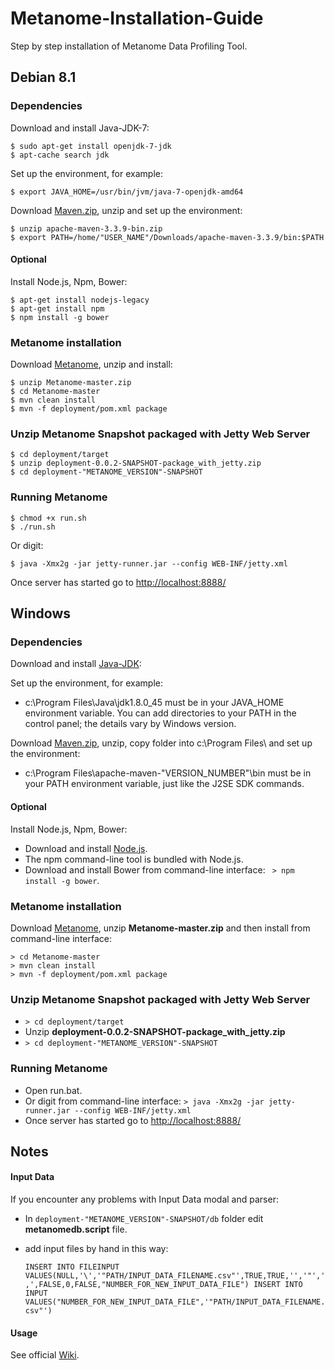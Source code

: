# Metanome-Installation-Guide
Step by step installation of Metanome Data Profiling Tool.


##  Debian 8.1

### Dependencies

Download and install Java-JDK-7:
 ```
$ sudo apt-get install openjdk-7-jdk
$ apt-cache search jdk
```
Set up the environment, for example:
 ```
$ export JAVA_HOME=/usr/bin/jvm/java-7-openjdk-amd64
```
Download [Maven.zip][maven], unzip and set up the environment:
 ```
$ unzip apache-maven-3.3.9-bin.zip
$ export PATH=/home/"USER_NAME"/Downloads/apache-maven-3.3.9/bin:$PATH
```

#### Optional
Install Node.js, Npm, Bower:
 ```
$ apt-get install nodejs-legacy
$ apt-get install npm
$ npm install -g bower
```

### Metanome installation
Download [Metanome][metanome], unzip and install:
 ```
$ unzip Metanome-master.zip
$ cd Metanome-master
$ mvn clean install
$ mvn -f deployment/pom.xml package
```

### Unzip Metanome Snapshot packaged with Jetty Web Server
 ```
$ cd deployment/target
$ unzip deployment-0.0.2-SNAPSHOT-package_with_jetty.zip
$ cd deployment-"METANOME_VERSION"-SNAPSHOT
```

### Running Metanome
 ```
$ chmod +x run.sh
$ ./run.sh
```
Or digit:
 ```
$ java -Xmx2g -jar jetty-runner.jar --config WEB-INF/jetty.xml
```
Once server has started go to [http://localhost:8888/][http://localhost:8888/]


##  Windows

### Dependencies

Download and install [Java-JDK][windows-jdk]:

Set up the environment, for example:
* c:\Program Files\Java\jdk1.8.0_45 must be in your JAVA_HOME environment variable. You can add directories to your PATH in the control panel; the details vary by Windows version.

Download [Maven.zip][maven], unzip, copy folder into c:\Program Files\ and set up the environment:
* c:\Program Files\apache-maven-"VERSION_NUMBER"\bin must be in your PATH environment variable, just like the J2SE SDK commands. 

#### Optional
Install Node.js, Npm, Bower:
* Download and install [Node.js][node.js].
* The npm command-line tool is bundled with Node.js.
* Download and install Bower from command-line interface: ``` > npm install -g bower```.

### Metanome installation
Download [Metanome][metanome], unzip **Metanome-master.zip** and then install from command-line interface:
 ```
> cd Metanome-master
> mvn clean install
> mvn -f deployment/pom.xml package
```

### Unzip Metanome Snapshot packaged with Jetty Web Server
* ``` > cd deployment/target ```
* Unzip **deployment-0.0.2-SNAPSHOT-package_with_jetty.zip**
*  ``` > cd deployment-"METANOME_VERSION"-SNAPSHOT ```

### Running Metanome
* Open run.bat.
* Or digit from command-line interface: ```> java -Xmx2g -jar jetty-runner.jar --config WEB-INF/jetty.xml```
* Once server has started go to [http://localhost:8888/][http://localhost:8888/]

##  Notes

#### Input Data
If you encounter any problems with Input Data modal and parser:
* In ```deployment-"METANOME_VERSION"-SNAPSHOT/db``` folder edit **metanomedb.script** file.
* add input files by hand in this way:

   ```INSERT INTO FILEINPUT VALUES(NULL,'\','"PATH/INPUT_DATA_FILENAME.csv"',TRUE,TRUE,'','"',',',FALSE,0,FALSE,"NUMBER_FOR_NEW_INPUT_DATA_FILE") INSERT INTO INPUT VALUES("NUMBER_FOR_NEW_INPUT_DATA_FILE",'"PATH/INPUT_DATA_FILENAME.csv"')```

#### Usage
See official [Wiki][metanome-wiki].


[maven]: <https://maven.apache.org/download.cgi>
[metanome]: <https://github.com/HPI-Information-Systems/Metanome>
[http://localhost:8888/]: <http://localhost:8888/>
[windows-jdk]: <http://www.oracle.com/technetwork/java/javase/downloads/index.html>
[node.js]: <https://nodejs.org/en/>
[metanome-wiki]: <https://github.com/HPI-Information-Systems/Metanome/wiki>
